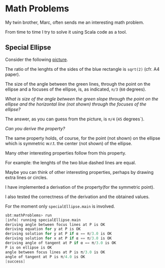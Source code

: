 # Math Problems

My twin brother, Marc, often sends me an interesting math problem.

From time to time I try to solve it using Scala code as a tool.

## Special Ellipse

Consider the following [picture](https://github.com/LucDuponcheelAtGitHub/mathProblems/blob/master/png/ellipse.png).

The ratio of the lenghts of the sides of the blue rectangle is `sqrt(2)` (cfr. A4 paper).

The size of the angle between the green lines, through the point on the ellipse
and a focuses of the ellipse, is, as indicated, `π/3` (`60` degrees).

*What is size of the angle between the green slope through the point on the*
*ellipse and the horizontal line (not shown) through the focuses of the ellipse?*

The answer, as you can guess from the picture, is `π/4` (`45` degrees`).

*Can you derive the property?*

The same property holds, of course, for the point (not shown) on the ellipse
which is symmetric w.r.t. the center (not shown) of the ellipse.

Many other interesting properties follow from this property.

For example: the lenghts of the two blue dashed lines are equal.

Maybe you can think of other interesting properties,
perhaps by drawing extra lines or circles.

I have implemented a derivation of the property(for the symmetric point).

I also tested the correctness of the derivation and the obtained values.

For the moment only `specialEllipse.main` is involved.

```scala
sbt:mathProblems> run
[info] running specialEllipse.main
deriving angle between focus lines at P is OK
deriving equation for y at P is OK
deriving solution for y at P if α == π/3.0 is OK
deriving solution for x at P if α == π/3.0 is OK
deriving angle of tangent at P if α == π/3.0 is OK
P is on ellipse is OK
angle between focus lines at P is π/3.0 is OK
angle of tangent at P is π/4.0 is OK
[success]
```

